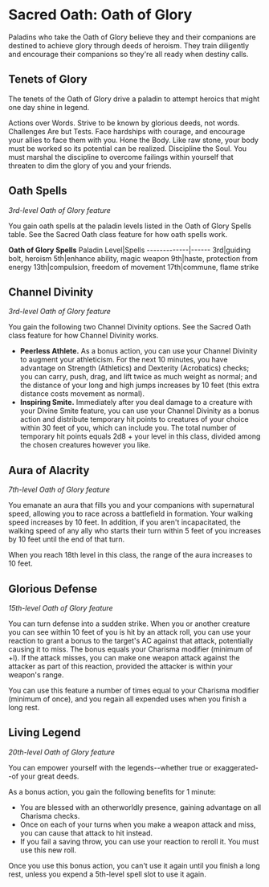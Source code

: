 # Sacred Oath: Oath of Glory
Paladins who take the Oath of Glory believe they and their companions are destined to achieve glory through deeds of heroism. They train diligently and encourage their companions so they're all ready when destiny calls.

## Tenets of Glory
The tenets of the Oath of Glory drive a paladin to attempt heroics that might one day shine in legend. 

Actions over Words. Strive to be known by glorious deeds, not words. 
Challenges Are but Tests. Face hardships with courage, and encourage your allies to face them with you.
Hone the Body. Like raw stone, your body must be worked so its potential can be realized.
Discipline the Soul. You must marshal the discipline to overcome failings within yourself that threaten to dim the glory of you and your friends. 

## Oath Spells
*3rd-level Oath of Glory feature*

You gain oath spells at the paladin levels listed in the Oath of Glory Spells table. See the Sacred Oath class feature for how oath spells work.

**Oath of Glory Spells**
Paladin Level|Spells
-------------|------
3rd|guiding bolt, heroism
5th|enhance ability, magic weapon
9th|haste, protection from energy
13th|compulsion, freedom of movement
17th|commune, flame strike 

## Channel Divinity
*3rd-level Oath of Glory feature*

You gain the following two Channel Divinity options. See the Sacred Oath class feature for how Channel Divinity works.
* **Peerless Athlete.** As a bonus action, you can use your Channel Divinity to augment your athleticism. For the next 10 minutes, you have advantage on Strength (Athletics) and Dexterity (Acrobatics) checks; you can carry, push, drag, and lift twice as much weight as normal; and the distance of your long and high jumps increases by 10 feet (this extra distance costs movement as normal).
* **Inspiring Smite.** Immediately after you deal damage to a creature with your Divine Smite feature, you can use your Channel Divinity as a bonus action and distribute temporary hit points to creatures of your choice within 30 feet of you, which can include you. The total number of temporary hit points equals 2d8 + your level in this class, divided among the chosen creatures however you like.

## Aura of Alacrity
*7th-level Oath of Glory feature*

You emanate an aura that fills you and your companions with supernatural speed, allowing you to race across a battlefield in formation. Your walking speed increases by 10 feet. In addition, if you aren't incapacitated, the walking speed of any ally who starts their turn within 5 feet of you increases by 10 feet until the end of that turn.

When you reach 18th level in this class, the range of the aura increases to 10 feet.

## Glorious Defense
*15th-level Oath of Glory feature*

You can turn defense into a sudden strike. When you or another creature you can see within 10 feet of you is hit by an attack roll, you can use your reaction to grant a bonus to the target's AC against that attack, potentially causing it to miss. The bonus equals your Charisma modifier (minimum of +l). If the attack misses, you can make one weapon attack against the attacker as part of this reaction, provided the attacker is within your weapon's range. 

You can use this feature a number of times equal to your Charisma modifier (minimum of once), and you regain all expended uses when you finish a long rest.

## Living Legend
*20th-level Oath of Glory feature*

You can empower yourself with the legends--whether true or exaggerated--of your great deeds.

As a bonus action, you gain the following benefits for 1 minute:
* You are blessed with an otherworldly presence, gaining advantage on all Charisma checks.
* Once on each of your turns when you make a weapon attack and miss, you can cause that attack to hit instead.
* If you fail a saving throw, you can use your reaction to reroll it. You must use this new roll. 

Once you use this bonus action, you can't use it again until you finish a long rest, unless you expend a 5th-level spell slot to use it again.
